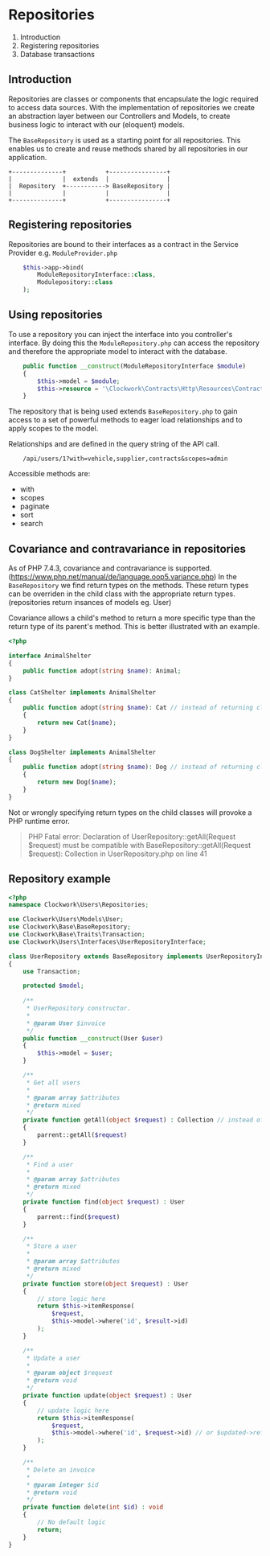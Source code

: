 # Repositories
1. Introduction
2. Registering repositories
3. Database transactions

## Introduction
Repositories are classes or components that encapsulate the logic required to access data sources. With the implementation of repositories we create an abstraction layer between our Controllers and Models, to create business logic to interact with our (eloquent) models.

The `BaseRepository` is used as a starting point for all repositories. This enables us to create and reuse methods shared by all repositories in our application.
```
+--------------+           +----------------+
|              |  extends  |                |
|  Repository  +-----------> BaseRepository |
|              |           |                |
+--------------+           +----------------+
```

## Registering repositories
Repositories are bound to their interfaces as a contract in the Service Provider e.g. `ModuleProvider.php`
```php
    $this->app->bind(
        ModuleRepositoryInterface::class,
        Modulepository::class
    );
```

## Using repositories
To use a repository you can inject the interface into you controller's interface. By doing this the `ModuleRepository.php` can access the repository and therefore the appropriate model to interact with the database.
```php
    public function __construct(ModuleRepositoryInterface $module)
    {
        $this->model = $module;
        $this->resource = '\Clockwork\Contracts\Http\Resources\ContractResource';
    }
```
The repository that is being used extends `BaseRepository.php` to gain access to a set of powerful methods to eager load relationships and to apply scopes to the model.

Relationships and are defined in the query string of the API call.
```
    /api/users/1?with=vehicle,supplier,contracts&scopes=admin
```

Accessible methods are:
* with
* scopes
* paginate
* sort
* search

## Covariance and contravariance in repositories
As of PHP 7.4.3, covariance and contravariance is supported. (https://www.php.net/manual/de/language.oop5.variance.php) In the `BaseRepository` we find return types on the methods. These return types can be overriden in the child class with the appropriate return types. (repositories return insances of models eg. User) 

Covariance allows a child's method to return a more specific type than the return type of its parent's method. This is better illustrated with an example.

```php
<?php

interface AnimalShelter
{
    public function adopt(string $name): Animal;
}

class CatShelter implements AnimalShelter
{
    public function adopt(string $name): Cat // instead of returning class type Animal, it can return class type Cat
    {
        return new Cat($name);
    }
}

class DogShelter implements AnimalShelter
{
    public function adopt(string $name): Dog // instead of returning class type Animal, it can return class type Dog
    {
        return new Dog($name);
    }
}
```

Not or wrongly specifying return types on the child classes will provoke a PHP runtime error.

>PHP Fatal error:  Declaration of UserRepository::getAll(Request $request) must be compatible with BaseRepository::getAll(Request $request): Collection in UserRepository.php on line 41

## Repository example
```php
<?php
namespace Clockwork\Users\Repositories;

use Clockwork\Users\Models\User;
use Clockwork\Base\BaseRepository;
use Clockwork\Base\Traits\Transaction;
use Clockwork\Users\Interfaces\UserRepositoryInterface;

class UserRepository extends BaseRepository implements UserRepositoryInterface
{
    use Transaction;

    protected $model;
  
    /**
     * UserRepository constructor.
     * 
     * @param User $invoice
     */
    public function __construct(User $user)
    {
        $this->model = $user;
    }

    /**
     * Get all users 
     * 
     * @param array $attributes
     * @return mixed
     */
    private function getAll(object $request) : Collection // instead of returning class type object, it can return class type Collection
    {
        parrent::getAll($request)
    }

    /**
     * Find a user 
     * 
     * @param array $attributes
     * @return mixed
     */
    private function find(object $request) : User
    {
        parrent::find($request)
    }

    /**
     * Store a user 
     * 
     * @param array $attributes
     * @return mixed
     */
    private function store(object $request) : User
    {
        // store logic here
        return $this->itemResponse(
            $request,
            $this->model->where('id', $result->id)
        );
    }

    /**
     * Update a user
     *
     * @param object $request
     * @return void
     */
    private function update(object $request) : User
    {
        // update logic here
        return $this->itemResponse(
            $request,
            $this->model->where('id', $request->id) // or $updated->refresh()
        );
    }

    /**
     * Delete an invoice
     *
     * @param integer $id
     * @return void
     */
    private function delete(int $id) : void
    {
        // No default logic
        return;
    }
}
```
